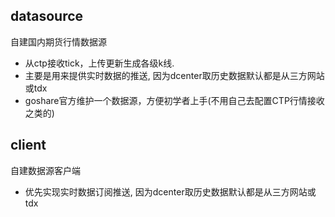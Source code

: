 ## datasource

自建国内期货行情数据源

* 从ctp接收tick，上传更新生成各级k线.
* 主要是用来提供实时数据的推送, 因为dcenter取历史数据默认都是从三方网站或tdx
* goshare官方维护一个数据源，方便初学者上手(不用自己去配置CTP行情接收之类的)


## client

自建数据源客户端

* 优先实现实时数据订阅推送, 因为dcenter取历史数据默认都是从三方网站或tdx